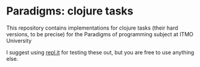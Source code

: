 # Paradigms: clojure tasks
This repository contains implementations for clojure tasks (their hard versions, to be precise) for the 
Paradigms of programming subject at ITMO University

I suggest using [repl.it](https://repl.it) for testing these out, but you are free to use anything else.
